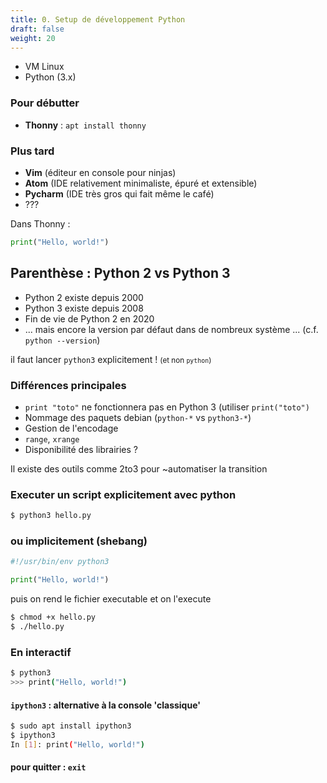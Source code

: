 ```yaml
---
title: 0. Setup de développement Python
draft: false
weight: 20
---
```



- VM Linux
- Python (3.x)

### Pour débutter

- **Thonny** : `apt install thonny`

### Plus tard

- **Vim** (éditeur en console pour ninjas)
- **Atom** (IDE relativement minimaliste, épuré et extensible)
- **Pycharm** (IDE très gros qui fait même le café)
- ???


Dans Thonny :

```python
print("Hello, world!")
```


## Parenthèse : Python 2 vs Python 3

- Python 2 existe depuis 2000
- Python 3 existe depuis 2008
- Fin de vie de Python 2 en 2020
- ... mais encore la version par défaut dans de nombreux système ... (c.f. `python --version`)

il faut lancer `python3` explicitement ! <small>(et non `python`)</small>

### Différences principales

- `print "toto"` ne fonctionnera pas en Python 3 (utiliser `print("toto")`
- Nommage des paquets debian (`python-*` vs `python3-*`)
- Gestion de l'encodage
- `range`, `xrange`
- Disponibilité des librairies ?

Il existe des outils comme 2to3 pour ~automatiser la transition



### Executer un script explicitement avec python

```bash
$ python3 hello.py
```

### ou implicitement (shebang)

```python
#!/usr/bin/env python3

print("Hello, world!")
```

puis on rend le fichier executable et on l'execute

```bash
$ chmod +x hello.py
$ ./hello.py
```


### En interactif

```bash
$ python3
>>> print("Hello, world!")
```

#### `ipython3` : alternative à la console 'classique'

```bash
$ sudo apt install ipython3
$ ipython3
In [1]: print("Hello, world!")
```

#### pour quitter : `exit`
